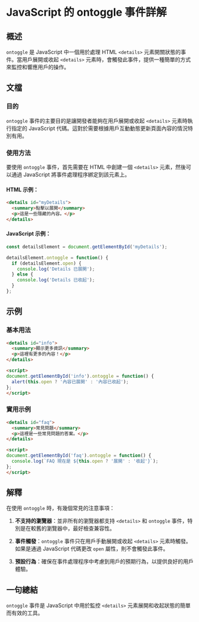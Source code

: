 <!--
Meta Description: # JavaScript 的 ontoggle 事件詳解 ## 概述 `ontoggle` 是 JavaScript 中一個用於處理 HTML `<details>` 元素開關狀態的事件。當用戶展開或收起 `<details>` 元素時，會觸發此事件，提供一種簡單的方式來監控和響應用戶的操作。 ##...
Meta Keywords: details, ontoggle, javascript, html, summary
-->

# JavaScript 的 ontoggle 事件詳解

## 概述
`ontoggle` 是 JavaScript 中一個用於處理 HTML `<details>` 元素開關狀態的事件。當用戶展開或收起 `<details>` 元素時，會觸發此事件，提供一種簡單的方式來監控和響應用戶的操作。

## 文檔
### 目的
`ontoggle` 事件的主要目的是讓開發者能夠在用戶展開或收起 `<details>` 元素時執行指定的 JavaScript 代碼。這對於需要根據用戶互動動態更新頁面內容的情況特別有用。

### 使用方法
要使用 `ontoggle` 事件，首先需要在 HTML 中創建一個 `<details>` 元素，然後可以通過 JavaScript 將事件處理程序綁定到該元素上。

#### HTML 示例：
```html
<details id="myDetails">
  <summary>點擊以展開</summary>
  <p>這是一些隱藏的內容。</p>
</details>
```

#### JavaScript 示例：
```javascript
const detailsElement = document.getElementById('myDetails');

detailsElement.ontoggle = function() {
  if (detailsElement.open) {
    console.log('Details 已展開');
  } else {
    console.log('Details 已收起');
  }
};
```

## 示例
### 基本用法
```html
<details id="info">
  <summary>顯示更多資訊</summary>
  <p>這裡有更多的內容！</p>
</details>

<script>
document.getElementById('info').ontoggle = function() {
  alert(this.open ? '內容已展開' : '內容已收起');
};
</script>
```

### 實用示例
```html
<details id="faq">
  <summary>常見問題</summary>
  <p>這裡是一些常見問題的答案。</p>
</details>

<script>
document.getElementById('faq').ontoggle = function() {
  console.log(`FAQ 現在是 ${this.open ? '展開' : '收起'}`);
};
</script>
```

## 解釋
在使用 `ontoggle` 時，有幾個常見的注意事項：

1. **不支持的瀏覽器**：並非所有的瀏覽器都支持 `<details>` 和 `ontoggle` 事件，特別是在較舊的瀏覽器中，最好檢查兼容性。
  
2. **事件觸發**：`ontoggle` 事件只在用戶手動展開或收起 `<details>` 元素時觸發。如果是通過 JavaScript 代碼更改 `open` 屬性，則不會觸發此事件。

3. **預設行為**：確保在事件處理程序中考慮到用戶的預期行為，以提供良好的用戶體驗。

## 一句總結
`ontoggle` 事件是 JavaScript 中用於監控 `<details>` 元素展開和收起狀態的簡單而有效的工具。